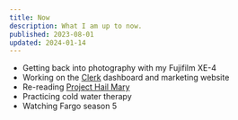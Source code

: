 ```yaml
---
title: Now
description: What I am up to now.
published: 2023-08-01
updated: 2024-01-14
---
```


- Getting back into photography with my Fujifilm XE-4
- Working on the [Clerk](https://clerk.com) dashboard and marketing website
- Re-reading [Project Hail Mary](https://amzn.to/47AHrrO)
- Practicing cold water therapy
- Watching Fargo season 5
